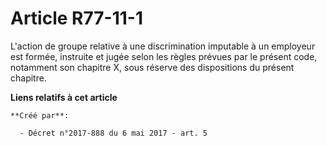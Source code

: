 # Article R77-11-1

L'action de groupe relative à une discrimination imputable à un employeur est formée, instruite et jugée selon les règles
prévues par le présent code, notamment son chapitre X, sous réserve des dispositions du présent chapitre.

**Liens relatifs à cet article**

	**Créé par**:

	  - Décret n°2017-888 du 6 mai 2017 - art. 5

